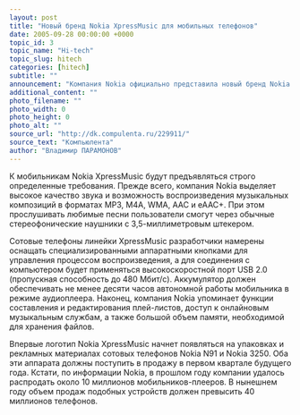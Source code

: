```yaml
---
layout: post
title: "Новый бренд Nokia XpressMusic для мобильных телефонов"
date: 2005-09-28 00:00:00 +0000
topic_id: 3
topic_name: "Hi-tech"
topic_slug: hitech
categories: [hitech]
subtitle: ""
announcement: "Компания Nokia официально представила новый бренд Nokia XpressMusic, под которым планируется выпускать мобильные телефоны, обладающие функциональностью портативных музыкальных плееров."
additional_content: ""
photo_filename: ""
photo_width: 0
photo_height: 0
photo_alt: ""
source_url: "http://dk.compulenta.ru/229911/"
source_text: "Компьюлента"
author: "Владимир ПАРАМОНОВ"
---
```

К мобильникам Nokia XpressMusic будут предъявляться строго определенные требования. Прежде всего, компания Nokia выделяет высокое качество звука и возможность воспроизведения музыкальных композиций в форматах MP3, M4A, WMA, AAC и eAAC+. При этом прослушивать любимые песни пользователи смогут через обычные стереофонические наушники с 3,5-миллиметровым штекером.

Сотовые телефоны линейки XpressMusic разработчики намерены оснащать специализированными аппаратными кнопками для управления процессом воспроизведения, а для соединения с компьютером будет применяться высокоскоростной порт USB 2.0 (пропускная способность до 480 Мбит/с). Аккумулятор должен обеспечивать не менее десяти часов автономной работы мобильника в режиме аудиоплеера. Наконец, компания Nokia упоминает функции составления и редактирования плей-листов, доступ к онлайновым музыкальным службам, а также большой объем памяти, необходимой для хранения файлов.

Впервые логотип Nokia XpressMusic начнет появляться на упаковках и рекламных материалах сотовых телефонов Nokia N91 и Nokia 3250. Оба эти аппарата должны поступить в продажу в первом квартале будущего года. Кстати, по информации Nokia, в прошлом году компании удалось распродать около 10 миллионов мобильников-плееров. В нынешнем году объем продаж подобных устройств должен превысить 40 миллионов телефонов.
